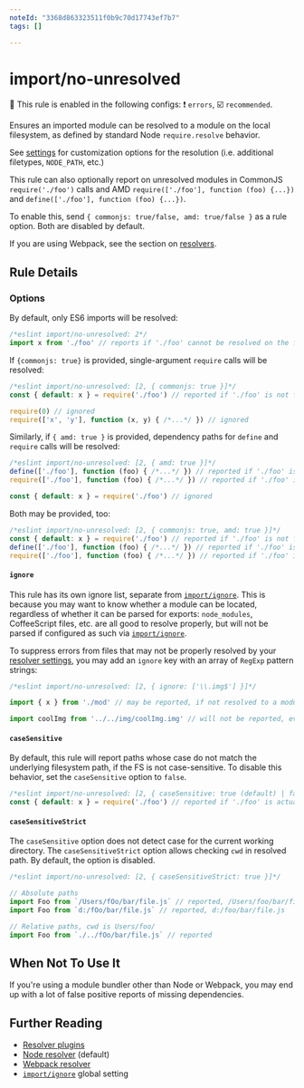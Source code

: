 ```yaml
---
noteId: "3368d863323511f0b9c70d17743ef7b7"
tags: []

---
```


# import/no-unresolved

💼 This rule is enabled in the following configs: ❗ `errors`, ☑️ `recommended`.

<!-- end auto-generated rule header -->

Ensures an imported module can be resolved to a module on the local filesystem,
as defined by standard Node `require.resolve` behavior.

See [settings](../../README.md#settings) for customization options for the resolution (i.e.
additional filetypes, `NODE_PATH`, etc.)

This rule can also optionally report on unresolved modules in CommonJS `require('./foo')` calls and AMD `require(['./foo'], function (foo) {...})` and `define(['./foo'], function (foo) {...})`.

To enable this, send `{ commonjs: true/false, amd: true/false }` as a rule option.
Both are disabled by default.

If you are using Webpack, see the section on [resolvers](../../README.md#resolvers).

## Rule Details

### Options

By default, only ES6 imports will be resolved:

```js
/*eslint import/no-unresolved: 2*/
import x from './foo' // reports if './foo' cannot be resolved on the filesystem
```

If `{commonjs: true}` is provided, single-argument `require` calls will be resolved:

```js
/*eslint import/no-unresolved: [2, { commonjs: true }]*/
const { default: x } = require('./foo') // reported if './foo' is not found

require(0) // ignored
require(['x', 'y'], function (x, y) { /*...*/ }) // ignored
```

Similarly, if `{ amd: true }` is provided, dependency paths for `define` and `require`
calls will be resolved:

```js
/*eslint import/no-unresolved: [2, { amd: true }]*/
define(['./foo'], function (foo) { /*...*/ }) // reported if './foo' is not found
require(['./foo'], function (foo) { /*...*/ }) // reported if './foo' is not found

const { default: x } = require('./foo') // ignored
```

Both may be provided, too:

```js
/*eslint import/no-unresolved: [2, { commonjs: true, amd: true }]*/
const { default: x } = require('./foo') // reported if './foo' is not found
define(['./foo'], function (foo) { /*...*/ }) // reported if './foo' is not found
require(['./foo'], function (foo) { /*...*/ }) // reported if './foo' is not found
```

#### `ignore`

This rule has its own ignore list, separate from [`import/ignore`]. This is because you may want to know whether a module can be located, regardless of whether it can be parsed for exports: `node_modules`, CoffeeScript files, etc. are all good to resolve properly, but will not be parsed if configured as such via [`import/ignore`].

To suppress errors from files that may not be properly resolved by your [resolver settings](../../README.md#resolver-plugins), you may add an `ignore` key with an array of `RegExp` pattern strings:

```js
/*eslint import/no-unresolved: [2, { ignore: ['\\.img$'] }]*/

import { x } from './mod' // may be reported, if not resolved to a module

import coolImg from '../../img/coolImg.img' // will not be reported, even if not found
```

#### `caseSensitive`

By default, this rule will report paths whose case do not match the underlying filesystem path, if the FS is not case-sensitive. To disable this behavior, set the `caseSensitive` option to `false`.

```js
/*eslint import/no-unresolved: [2, { caseSensitive: true (default) | false }]*/
const { default: x } = require('./foo') // reported if './foo' is actually './Foo' and caseSensitive: true
```

#### `caseSensitiveStrict`

The `caseSensitive` option does not detect case for the current working directory. The `caseSensitiveStrict` option allows checking `cwd` in resolved path. By default, the option is disabled.

```js
/*eslint import/no-unresolved: [2, { caseSensitiveStrict: true }]*/

// Absolute paths
import Foo from `/Users/fOo/bar/file.js` // reported, /Users/foo/bar/file.js
import Foo from `d:/fOo/bar/file.js` // reported, d:/foo/bar/file.js

// Relative paths, cwd is Users/foo/
import Foo from `./../fOo/bar/file.js` // reported
```

## When Not To Use It

If you're using a module bundler other than Node or Webpack, you may end up with a lot of false positive reports of missing dependencies.

## Further Reading

 - [Resolver plugins](../../README.md#resolvers)
 - [Node resolver](https://npmjs.com/package/eslint-import-resolver-node) (default)
 - [Webpack resolver](https://npmjs.com/package/eslint-import-resolver-webpack)
 - [`import/ignore`] global setting

[`import/ignore`]: ../../README.md#importignore
